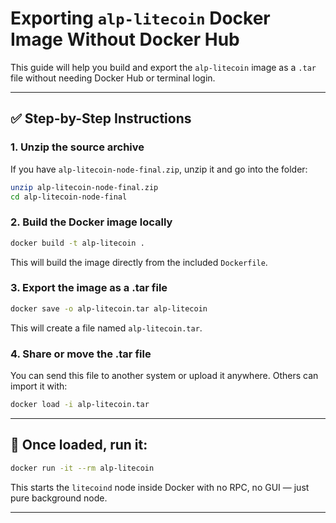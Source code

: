 # Exporting `alp-litecoin` Docker Image Without Docker Hub

This guide will help you build and export the `alp-litecoin` image as a `.tar` file without needing Docker Hub or terminal login.

---

## ✅ Step-by-Step Instructions

### 1. Unzip the source archive

If you have `alp-litecoin-node-final.zip`, unzip it and go into the folder:

```bash
unzip alp-litecoin-node-final.zip
cd alp-litecoin-node-final
```

### 2. Build the Docker image locally

```bash
docker build -t alp-litecoin .
```

This will build the image directly from the included `Dockerfile`.

### 3. Export the image as a .tar file

```bash
docker save -o alp-litecoin.tar alp-litecoin
```

This will create a file named `alp-litecoin.tar`.

### 4. Share or move the .tar file

You can send this file to another system or upload it anywhere. Others can import it with:

```bash
docker load -i alp-litecoin.tar
```

---

## 🔁 Once loaded, run it:

```bash
docker run -it --rm alp-litecoin
```

This starts the `litecoind` node inside Docker with no RPC, no GUI — just pure background node.

---
